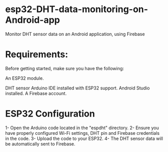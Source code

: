 # esp32-DHT-data-monitoring-on-Android-app
Monitor DHT sensor data on an Android application, using Firebase
# Requirements:
Before getting started, make sure you have the following:

An ESP32 module.

DHT sensor
Arduino IDE installed with ESP32 support.
Android Studio installed.
A Firebase account.
# ESP32 Configuration
1- Open the Arduino code located in the "espdht" directory.
2- Ensure you have properly configured Wi-Fi settings, DHT pin and Firebase credentials in the code.
3- Upload the code to your ESP32.
4- The DHT sensor data will be automatically sent to Firebase.
